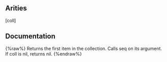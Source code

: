 ## Arities
[coll]

## Documentation
{%raw%}
Returns the first item in the collection. Calls seq on its
    argument. If coll is nil, returns nil.
{%endraw%}
